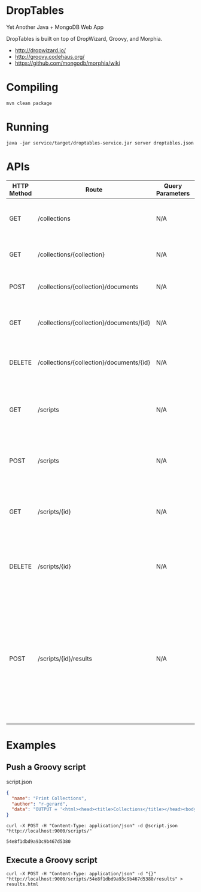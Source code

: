 # DropTables

Yet Another Java + MongoDB Web App

DropTables is built on top of DropWizard, Groovy, and Morphia.
* http://dropwizard.io/
* http://groovy.codehaus.org/
* https://github.com/mongodb/morphia/wiki

# Compiling

`mvn clean package`

# Running

`java -jar service/target/droptables-service.jar server droptables.json`

# APIs

| HTTP Method | Route | Query Parameters | Description |
| ----------- | ----- | ---------------- | ----------- |
| GET | /collections | N/A | Lists collection names in the database. |
| GET | /collections/{collection} | N/A | Lists IDs of documents in the collection. |
| POST | /collections/{collection}/documents | N/A | Upserts a document into the collection. |
| GET | /collections/{collection}/documents/{id} | N/A | Fetches the specified document from the collection. |
| DELETE | /collections/{collection}/documents/{id} | N/A | Deletes the specified document from the collection. |
| GET | /scripts | N/A | Lists the IDs of Groovy scripts in the "groovy" collection. |
| POST | /scripts | N/A | Upserts a Groovy script into the "groovy" collection. |
| GET | /scripts/{id} | N/A | Fetches the specified Groovy script from the "groovy" collection. |
| DELETE | /scripts/{id} | N/A | Deletes the specified Groovy script from the "groovy" collection. |
| POST | /scripts/{id}/results | N/A | Executes the specified Groovy script and returns the results as HTML. The request body is a JSON object of key,value pairs to use as variable bindings for the script. |

# Examples

## Push a Groovy script

script.json
```json
{
  "name": "Print Collections",
  "author": "r-gerard",
  "data": "OUTPUT = '<html><head><title>Collections</title></head><body><h1>Collections</h1><ul>' + DAO.getCollectionNames().collect { \"<li>\" + it + \"</li>\" }.join(\"\\n\") + '</ul></body></html>'"
}
```

```
curl -X POST -H "Content-Type: application/json" -d @script.json "http://localhost:9000/scripts/"

54e8f1dbd9a93c9b467d5380
```

## Execute a Groovy script

`curl -X POST -H "Content-Type: application/json" -d "{}" "http://localhost:9000/scripts/54e8f1dbd9a93c9b467d5380/results" > results.html`
